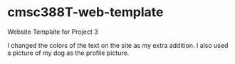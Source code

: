 # cmsc388T-web-template

Website Template for Project 3

I changed the colors of the text on the site as my extra addition.
I also used a picture of my dog as the profile picture.
